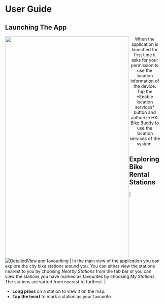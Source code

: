 #  User Guide
## Launching The App
<p align="center">
<img align="left" width="400" height="720" src="https://raw.githubusercontent.com/JuanitoSebastian/HelsinkiBikeBuddy/main/Documentation/graphics/StartAndAuth.gif">
When the application is launched for first time it asks for your permission to use the location information of the device. Tap the *Enable location services* button and authorize HKI Bike Buddy to use the location services of the system. 
</p>

## Exploring Bike Rental Stations
| ![DetailedView and favouriting](https://raw.githubusercontent.com/JuanitoSebastian/HelsinkiBikeBuddy/main/Documentation/graphics/DetailedFavourite.gif) | In the main view of the application you can explore the city bike stations around you. You can either view the stations nearest to you by choosing *Nearby Stations* from the tab bar or you can view the stations you have marked as favourites by choosing *My Stations*. The stations are sorted from nearest to furthest. |
- **Long press** on a station to view it on the map. 
- **Tap the heart** to mark a station as your favourite.
